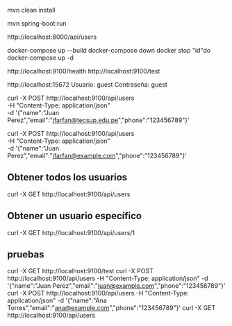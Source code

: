 mvn clean install

mvn spring-boot:run

http://localhost:8000/api/users

docker-compose up --build
docker-compose down
docker stop "id"do
docker-compose up -d

http://localhost:9100/health
http://localhost:9100/test


http://localhost:15672
Usuario: guest
Contraseña: guest

curl -X POST http://localhost:9100/api/users \
-H "Content-Type: application/json" \
-d '{"name":"Juan Perez","email":"jfarfan@tecsup.edu.pe","phone":"123456789"}'

curl -X POST http://localhost:9100/api/users \
-H "Content-Type: application/json" \
-d '{"name":"Juan Perez","email":"jfarfan@example.com","phone":"123456789"}'


## Obtener todos los usuarios
curl -X GET http://localhost:9100/api/users

## Obtener un usuario específico
curl -X GET http://localhost:9100/api/users/1


## pruebas
curl -X GET http://localhost:9100/test
curl -X POST http://localhost:9100/api/users -H "Content-Type: application/json" -d '{"name":"Juan Perez","email":"juan@example.com","phone":"123456789"}'
curl -X POST http://localhost:9100/api/users -H "Content-Type: application/json" -d '{"name":"Ana Torres","email":"ana@example.com","phone":"123456789"}'
curl -X GET http://localhost:9100/api/users

